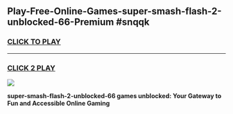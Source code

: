 
## Play-Free-Online-Games-super-smash-flash-2-unblocked-66-Premium #snqqk
<h3>
<a href="https://premium.freeplayer.one?title=super-smash-flash-2-unblocked-66&ref=8M">CLICK TO PLAY</a></h3>
<hr>

<h3>
<a href="https://premium.freeplayer.one?title=super-smash-flash-2-unblocked-66&ref=8M">CLICK 2 PLAY</a>
  
</h3>

<a href="https://premium.freeplayer.one?title=super-smash-flash-2-unblocked-66&ref=8M"><img src="https://clearcache.store/games.png"></a>


**super-smash-flash-2-unblocked-66 games unblocked: Your Gateway to Fun and Accessible Online Gaming**

